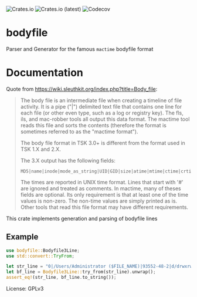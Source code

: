 ![Crates.io](https://img.shields.io/crates/v/bodyfile)
![Crates.io (latest)](https://img.shields.io/crates/dv/bodyfile)
![Codecov](https://img.shields.io/codecov/c/github/janstarke/bodyfile)
 
# bodyfile
Parser and Generator for the famous `mactime` bodyfile format

# Documentation

Quote from <https://wiki.sleuthkit.org/index.php?title=Body_file>:

> The body file is an intermediate file when creating a timeline of file
> activity. It is a pipe ("|") delimited text file that contains one line
> for each file (or other even type, such as a log or registry key). The
> fls, ils, and mac-robber tools all output this data format. The mactime
> tool reads this file and sorts the contents (therefore the format is
> sometimes referred to as the "mactime format").
>
> The body file format in TSK 3.0+ is different from the format used in TSK
> 1.X and 2.X.
>
> The 3.X output has the following fields:
>
> ```ignore,no_run
> MD5|name|inode|mode_as_string|UID|GID|size|atime|mtime|ctime|crtime
> ```
>
> The times are reported in UNIX time format. Lines that start with '#' are
> ignored and treated as comments. In mactime, many of theses fields are
> optional. Its only requirement is that at least one of the time values is
> non-zero. The non-time values are simply printed as is. Other tools that
> read this file format may have different requirements.

This crate implements generation and parsing of bodyfile lines

## Example
```rust
use bodyfile::Bodyfile3Line;
use std::convert::TryFrom;

let str_line = "0|/Users/Administrator ($FILE_NAME)|93552-48-2|d/drwxrwxrwx|0|0|92|1577092511|1577092511|1577092511|-1";
let bf_line = Bodyfile3Line::try_from(str_line).unwrap();
assert_eq!(str_line, bf_line.to_string());
```

License: GPLv3
